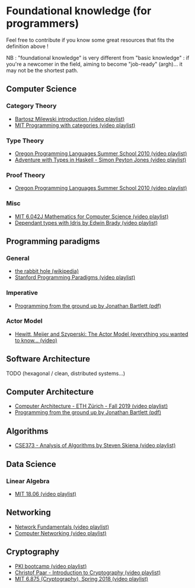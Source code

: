 # Foundational knowledge (for programmers)

Feel free to contribute if you know some great resources that fits the definition above !

NB : "foundational knowledge" is very different from "basic knowledge" : if you're a newcomer in the field, aiming to become "job-ready" (argh)... it may not be the shortest path.

## Computer Science 
### Category Theory
- [Bartosz Milewski introduction (video playlist)](https://www.youtube.com/playlist?list=PLbgaMIhjbmEnaH_LTkxLI7FMa2HsnawM_)
- [MIT Programming with categories (video playlist)](https://www.youtube.com/playlist?list=PLhgq-BqyZ7i7MTGhUROZy3BOICnVixETS)

### Type Theory
- [Oregon Programming Languages Summer School 2010 (video playlist)](https://www.youtube.com/watch?v=ev7AYsLljxk&list=PL8Ky8lYL8-Oh7awp0sqa82o7Ggt4AGhyf&index=5)
- [Adventure with Types in Haskell - Simon Peyton Jones (video playlist)](https://www.youtube.com/playlist?list=PL7lYBKOG3R5DnCP3r3bvKreRjRRWpp1Ao)

### Proof Theory
- [Oregon Programming Languages Summer School 2010 (video playlist)](https://www.youtube.com/watch?v=YRu7Xi-mNK8&list=PL8Ky8lYL8-Oh7awp0sqa82o7Ggt4AGhyf&index=12)

### Misc
- [MIT 6.042J Mathematics for Computer Science (video playlist)](https://www.youtube.com/playlist?list=PLB7540DEDD482705B)
- [Dependant types with Idris by Edwin Brady (video playlist)](https://www.youtube.com/playlist?list=PL7lYBKOG3R5CLb6AOhE4EaSmVzXrgJM6n)

## Programming paradigms

### General
- [the rabbit hole (wikipedia) ](https://en.wikipedia.org/wiki/Programming_paradigm)
- [Stanford Programming Paradigms (video playlist)](https://www.youtube.com/playlist?list=PL9D558D49CA734A02)

### Imperative
- [Programming from the ground up by Jonathan Bartlett (pdf)](https://download-mirror.savannah.gnu.org/releases/pgubook/ProgrammingGroundUp-1-0-booksize.pdf)

### Actor Model
- [Hewitt, Meijer and Szyperski: The Actor Model (everything you wanted to know... (video)](https://www.youtube.com/watch?v=7erJ1DV_Tlo)

## Software Architecture
TODO (hexagonal / clean, distributed systems...)

## Computer Architecture
- [Computer Architecture - ETH Zürich - Fall 2019 (video playlist)](https://www.youtube.com/playlist?list=PL5Q2soXY2Zi-DyoI3HbqcdtUm9YWRR_z-)
- [Programming from the ground up by Jonathan Bartlett (pdf)](https://download-mirror.savannah.gnu.org/releases/pgubook/ProgrammingGroundUp-1-0-booksize.pdf)

## Algorithms
- [CSE373 - Analysis of Algorithms by Steven Skiena (video playlist)](https://www.youtube.com/playlist?list=PLOtl7M3yp-DX32N0fVIyvn7ipWKNGmwpp)

## Data Science
### Linear Algebra
- [MIT 18.06 (video playlist)](https://ocw.mit.edu/courses/mathematics/18-06-linear-algebra-spring-2010/)

## Networking
- [Network Fundamentals (video playlist)](https://www.youtube.com/playlist?list=PLDQaRcbiSnqF5U8ffMgZzS7fq1rHUI3Q8)
- [Computer Networking (video playlist)](https://www.youtube.com/playlist?list=PL6gx4Cwl9DGBpuvPW0aHa7mKdn_k9SPKO)

## Cryptography
- [PKI bootcamp (video playlist)](https://www.youtube.com/watch?v=q9vu6_2r0o4&list=PLDp2gaPHHZK-mnKi3Zy_-hRjqLHh5PaAv) 
- [Christof Paar - Introduction to Cryptography (video playlist)](https://www.youtube.com/playlist?list=PL6N5qY2nvvJE8X75VkXglSrVhLv1tVcfy)
- [MIT 6.875 (Cryptography), Spring 2018 (video playlist)](https://www.youtube.com/playlist?list=PL6ogFv-ieghe8MOIcpD6UDtdK-UMHG8oH)
